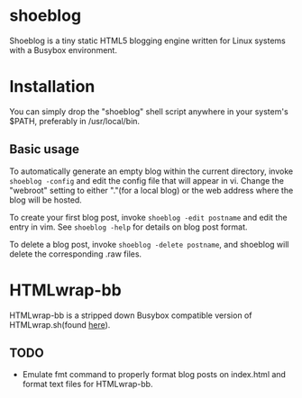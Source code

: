 # shoeblog
Shoeblog is a tiny static HTML5 blogging engine written for Linux systems with a Busybox environment.

# Installation

You can simply drop the "shoeblog" shell script anywhere in your system's $PATH, preferably in /usr/local/bin.

Basic usage
-----------

To automatically generate an empty blog within the current directory, invoke `shoeblog -config` and edit the config file that will appear in vi. Change the "webroot" setting to either "."(for a local blog) or the web address where the blog will be hosted.

To create your first blog post, invoke `shoeblog -edit postname` and edit the entry in vim. See `shoeblog -help` for details on blog post format.

To delete a blog post, invoke `shoeblog -delete postname`, and shoeblog will delete the corresponding .raw files.

# HTMLwrap-bb

HTMLwrap-bb is a stripped down Busybox compatible version of HTMLwrap.sh(found [here](https://github.com/antoniusmisfit/omicron)).

TODO
----

* Emulate fmt command to properly format blog posts on index.html and format text files for HTMLwrap-bb.
